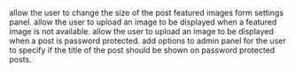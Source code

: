 allow the user to change the size of the post featured images form settings panel.
allow the user to upload an image to be displayed when a featured image is not available.
allow the user to upload an image to be displayed when a post is password protected.
add options to admin panel for the user to specify if the title of the post should be shown on password protected posts.

